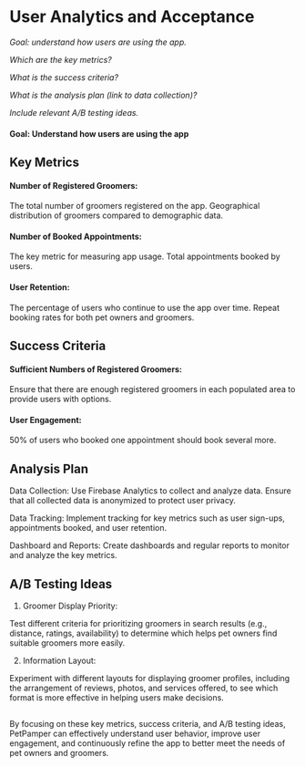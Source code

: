 # User Analytics and Acceptance

*Goal: understand how users are using the app.*

*Which are the key metrics?*

*What is the success criteria?*

*What is the analysis plan (link to data collection)?*

*Include relevant A/B testing ideas.*

#### Goal: Understand how users are using the app

## Key Metrics

#### Number of Registered Groomers:
The total number of groomers registered on the app.
Geographical distribution of groomers compared to demographic data.

#### Number of Booked Appointments:
The key metric for measuring app usage.
Total appointments booked by users.

#### User Retention:
The percentage of users who continue to use the app over time.
Repeat booking rates for both pet owners and groomers.

## Success Criteria

#### Sufficient Numbers of Registered Groomers:
Ensure that there are enough registered groomers in each populated area to provide users with options.

#### User Engagement:
50% of users who booked one appointment should book several more.

## Analysis Plan

Data Collection: Use Firebase Analytics to collect and analyze data. Ensure that all collected data is anonymized to protect user privacy.

Data Tracking: Implement tracking for key metrics such as user sign-ups, appointments booked, and user retention.

Dashboard and Reports: Create dashboards and regular reports to monitor and analyze the key metrics.

## A/B Testing Ideas

1. Groomer Display Priority:
   
Test different criteria for prioritizing groomers in search results (e.g., distance, ratings, availability) to determine which helps pet owners find suitable groomers more easily.

2. Information Layout:

Experiment with different layouts for displaying groomer profiles, including the arrangement of reviews, photos, and services offered, to see which format is more effective in helping users make decisions.

##
By focusing on these key metrics, success criteria, and A/B testing ideas, PetPamper can effectively understand user behavior, improve user engagement, and continuously refine the app to better meet the needs of pet owners and groomers.

   


